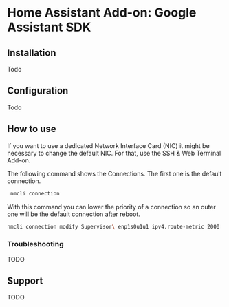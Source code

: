 # Home Assistant Add-on: Google Assistant SDK

## Installation

Todo

## Configuration

Todo
## How to use

If you want to use a dedicated Network Interface Card (NIC) it might be necessary to change the default NIC.
For that, use the SSH & Web Terminal Add-on.

The following command shows the Connections. The first one is the default connection.
```bash
 nmcli connection
```
With this command you can lower the priority of a connection so an outer one will be the default connection after reboot.
```bash
nmcli connection modify Supervisor\ enp1s0u1u1 ipv4.route-metric 2000
```

### Troubleshooting

TODO

## Support

TODO